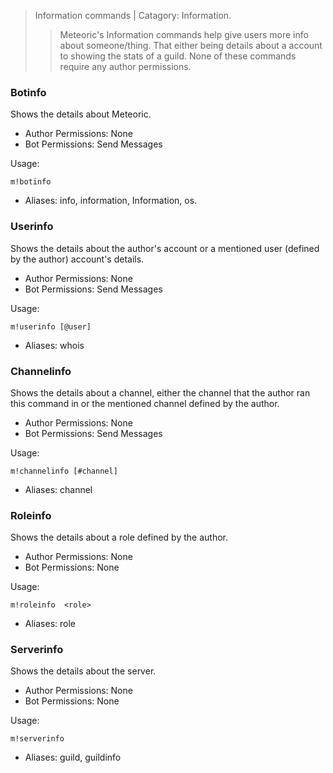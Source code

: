 > Information commands | Catagory: Information.
>
>> Meteoric's Information commands help give users more info about someone/thing. That either being details about a account to showing the stats of a guild. None of these commands require any author permissions.

### Botinfo

Shows the details about Meteoric.

* Author Permissions: None
* Bot Permissions: Send Messages

Usage:

```
m!botinfo
```

* Aliases: info, information, Information, os.

### Userinfo

Shows the details about the author's account or a mentioned user (defined by the author) account's details.

* Author Permissions: None
* Bot Permissions: Send Messages

Usage:

```
m!userinfo [@user]
```

* Aliases: whois

### Channelinfo

Shows the details about a channel, either the channel that the author ran this command in or the mentioned channel defined by the author.

* Author Permissions: None
* Bot Permissions: Send Messages

Usage:

```
m!channelinfo [#channel]
```

* Aliases: channel

### Roleinfo

Shows the details about a role defined by the author.

* Author Permissions: None
* Bot Permissions: None

Usage:

```
m!roleinfo  <role>
```

* Aliases: role

### Serverinfo

Shows the details about the server.

* Author Permissions: None
* Bot Permissions: None

Usage:

```
m!serverinfo
```

* Aliases: guild, guildinfo